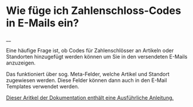 #  Wie füge ich Zahlenschloss-Codes in E-Mails ein?

__

Eine häufige Frage ist, ob Codes für Zahlenschlösser an Artikeln oder
Standorten hinzugefügt werden können um Sie in den versendeten E-Mails
anzuzeigen.

Das funktioniert über sog. Meta-Felder, welche Artikel und Standort zugewiesen
werden. Diese Felder können dann auch in den E-Mail Templates verwendet
werden.

[ Dieser Aritkel der Dokumentation enthält eine Ausführliche Anleitung.
](/dokumentation/einstellungen/template-tags)

